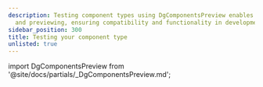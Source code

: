 ```yaml
---
description: Testing component types using DgComponentsPreview enables precise validation
  and previewing, ensuring compatibility and functionality in development environment
sidebar_position: 300
title: Testing your component type
unlisted: true
---
```


import DgComponentsPreview from '@site/docs/partials/\_DgComponentsPreview.md';

<DgComponentsPreview />
